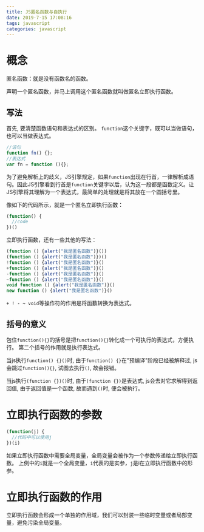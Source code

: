 ```yaml
---
title: JS匿名函数与自执行
date: 2019-7-15 17:08:16
tags: javascript
categories: javascript
---
```


# 概念
匿名函数：就是没有函数名的函数。

声明一个匿名函数，并马上调用这个匿名函数就叫做匿名立即执行函数。
## 写法
首先, 要清楚函数语句和表达式的区别。
`function`这个关键字，既可以当做语句，也可以当做表达式。
```js
//语句
function fn() {};
//表达式
var fn = function (){};
```
为了避免解析上的歧义，JS引擎规定，如果`function`出现在行首，一律解析成语句。因此JS引擎看到行首是`function`关键字以后，认为这一段都是函数定义。让JS引擎将其理解为一个表达式，最简单的处理就是将其放在一个圆括号里。

像如下的代码所示，就是一个匿名立即执行函数：
```js
(function() {
  //code
})()
```
立即执行函数，还有一些其他的写法：
```js
(function () {alert("我是匿名函数")}())
(function () {alert("我是匿名函数")})()
!function () {alert("我是匿名函数")}()
+function () {alert("我是匿名函数")}()
-function () {alert("我是匿名函数")}()
~function () {alert("我是匿名函数")}()
void function () {alert("我是匿名函数")}()
new function () {alert("我是匿名函数")}()
```
`+ ! - ~ void`等操作符的作用是将函数转换为表达式。
## 括号的意义
包住`function(){}`的括号是把`function(){}`转化成一个可执行的表达式，方便执行。
第二个括号的作用就是执行表达式。

当js执行`function() {}()`时, 由于`function() {}`在"预编译"阶段已经被解释过, js会跳过`function(){}`, 试图去执行`()`, 故会报错。

当js执行`(function {})()`时, 由于`(function {})`是表达式, js会去对它求解得到返回值, 由于返回值是一个函数, 故而遇到`()`时, 便会被执行。
# 立即执行函数的参数
```js
(function(j) {
  //代码中可以使用j
})(i)
```
如果立即执行函数中需要全局变量，全局变量会被作为一个参数传递给立即执行函数。
上例中的`i`就是一个全局变量，`i`代表的是实参，`j`是i在立即执行函数中的形参。
# 立即执行函数的作用
立即执行函数会形成一个单独的作用域，我们可以封装一些临时变量或者局部变量，避免污染全局变量。

